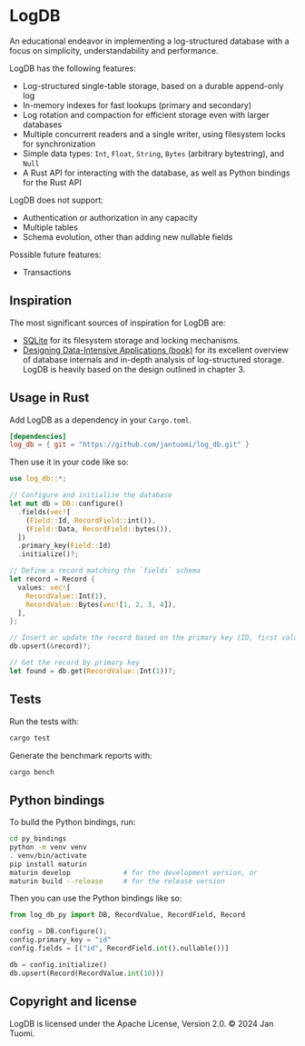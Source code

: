# LogDB

An educational endeavor in implementing a log-structured database with a focus on simplicity, understandability and performance.

LogDB has the following features:

- Log-structured single-table storage, based on a durable append-only log
- In-memory indexes for fast lookups (primary and secondary)
- Log rotation and compaction for efficient storage even with larger databases
- Multiple concurrent readers and a single writer, using filesystem locks for synchronization
- Simple data types: `Int`, `Float`, `String`, `Bytes` (arbitrary bytestring), and `Null`
- A Rust API for interacting with the database, as well as Python bindings for the Rust API

LogDB does not support:

- Authentication or authorization in any capacity
- Multiple tables
- Schema evolution, other than adding new nullable fields

Possible future features:
- Transactions

## Inspiration

The most significant sources of inspiration for LogDB are:
- [SQLite](https://www.sqlite.org/index.html) for its filesystem storage and locking mechanisms.
- [Designing Data-Intensive Applications (book)](https://www.oreilly.com/library/view/designing-data-intensive-applications/9781491903063/)
  for its excellent overview of database internals and in-depth analysis of log-structured storage.
  LogDB is heavily based on the design outlined in chapter 3.

## Usage in Rust

Add LogDB as a dependency in your `Cargo.toml`.

```toml
[dependencies]
log_db = { git = "https://github.com/jantuomi/log_db.git" }
```

Then use it in your code like so:

```rust
use log_db::*;

// Configure and initialize the database
let mut db = DB::configure()
  .fields(vec![
    (Field::Id, RecordField::int()),
    (Field::Data, RecordField::bytes()),
  ])
  .primary_key(Field::Id)
  .initialize()?;

// Define a record matching the `fields` schema
let record = Record {
  values: vec![
    RecordValue::Int(1),
    RecordValue::Bytes(vec![1, 2, 3, 4]),
  ],
};

// Insert or update the record based on the primary key (ID, first value)
db.upsert(&record)?;

// Get the record by primary key
let found = db.get(RecordValue::Int(1))?;
```

## Tests

Run the tests with:

```sh
cargo test
```

Generate the benchmark reports with:

```sh
cargo bench
```

## Python bindings

To build the Python bindings, run:

```sh
cd py_bindings
python -m venv venv
. venv/bin/activate
pip install maturin
maturin develop             # for the development version, or
maturin build --release     # for the release version
```

Then you can use the Python bindings like so:

```python
from log_db_py import DB, RecordValue, RecordField, Record

config = DB.configure();
config.primary_key = "id"
config.fields = [("id", RecordField.int().nullable())]

db = config.initialize()
db.upsert(Record(RecordValue.int(10)))
```

## Copyright and license

LogDB is licensed under the Apache License, Version 2.0. © 2024 Jan Tuomi.
